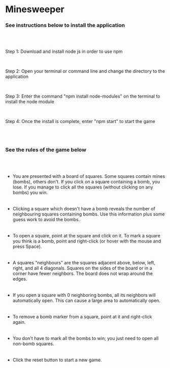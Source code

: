 # <h1>Minesweeper</h1>

<h3>See instructions below to install the application</h3><br /><br />

<p>Step 1: Download and install node js in order to use npm</p><br />
<p>Step 2: Open your terminal or command line and change the directory to the application<p/><br />
<p>Step 3: Enter the command "npm install node-modules" on the terminal to install the node module</p><br />
<p>Step 4: Once the install is complete, enter "npm start" to start the game</p><br /><br />

<h3>See the rules of the game below</h3><br /><br />

<ul>
<li>You are presented with a board of squares. Some squares contain mines (bombs), others don't. If you click on a square containing a bomb, you lose. If you manage to click all the squares (without clicking on any bombs) you win.</li><br></br>
<li>Clicking a square which doesn't have a bomb reveals the number of neighbouring squares containing bombs. Use this information plus some guess work to avoid the bombs.</li><br></br>
<li>To open a square, point at the square and click on it. To mark a square you think is a bomb, point and right-click (or hover with the mouse and press Space).</li><br></br>
<li>A squares "neighbours" are the squares adjacent above, below, left, right, and all 4 diagonals. Squares on the sides of the board or in a corner have fewer neighbors. The board does not wrap around the edges.</li><br></br>
<li>If you open a square with 0 neighboring bombs, all its neighbors will automatically open. This can cause a large area to automatically open.</li><br></br>
<li>To remove a bomb marker from a square, point at it and right-click again.</li><br></br>
<li>You don't have to mark all the bombs to win; you just need to open all non-bomb squares.</li><br></br>
<li>Click the reset button to start a new game.</li>

</ul> 
            
            
